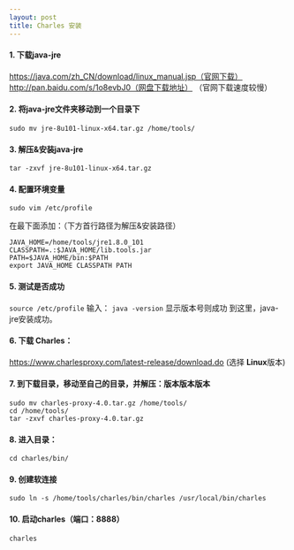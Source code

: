 ```yaml
---
layout: post
title: Charles 安装
---
```


#### 1. 下载java-jre
   https://java.com/zh_CN/download/linux_manual.jsp（官网下载）
   http://pan.baidu.com/s/1o8evbJ0（网盘下载地址）
  （官网下载速度较慢）

#### 2. 将java-jre文件夹移动到一个目录下
    sudo mv jre-8u101-linux-x64.tar.gz /home/tools/

#### 3. 解压&安装java-jre
    tar -zxvf jre-8u101-linux-x64.tar.gz

#### 4. 配置环境变量
    sudo vim /etc/profile

   在最下面添加：（下方首行路径为解压&安装路径）

    JAVA_HOME=/home/tools/jre1.8.0_101
    CLASSPATH=.:$JAVA_HOME/lib.tools.jar  
    PATH=$JAVA_HOME/bin:$PATH
    export JAVA_HOME CLASSPATH PATH

#### 5. 测试是否成功
  `source /etc/profile`
   输入：
  `java -version`
   显示版本号则成功
   到这里，java-jre安装成功。

#### 6. 下载 Charles：
   https://www.charlesproxy.com/latest-release/download.do
   (选择 **Linux**版本)

#### 7. 到下载目录，移动至自己的目录，并解压：版本版本版本

    sudo mv charles-proxy-4.0.tar.gz /home/tools/
    cd /home/tools/
    tar -zxvf charles-proxy-4.0.tar.gz

#### 8. 进入目录：
    cd charles/bin/

#### 9. 创建软连接
    sudo ln -s /home/tools/charles/bin/charles /usr/local/bin/charles 

#### 10. 启动charles（端口：8888）
    charles
